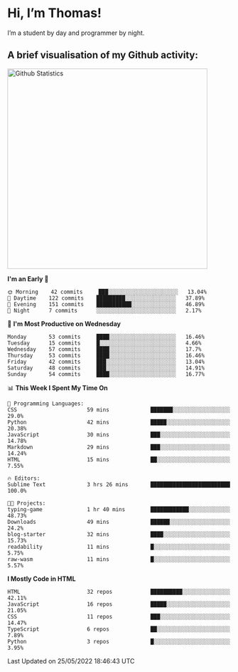 # Hi, I’m Thomas!
I’m a student by day and programmer by night.

## A brief visualisation of my Github activity:

<img title="My Github Statistics" alt="Github Statistics" width="450px" src="https://github-readme-stats.vercel.app/api?username=thomasrettig&show_icons=true&include_all_commits=true&count_private=true&&hide=issues&theme=tokyonight&border_radius=6px"/>

<!--START_SECTION:waka-->
**I'm an Early 🐤** 

```text
🌞 Morning    42 commits     ███░░░░░░░░░░░░░░░░░░░░░░   13.04% 
🌆 Daytime    122 commits    █████████░░░░░░░░░░░░░░░░   37.89% 
🌃 Evening    151 commits    ███████████░░░░░░░░░░░░░░   46.89% 
🌙 Night      7 commits      ░░░░░░░░░░░░░░░░░░░░░░░░░   2.17%

```
📅 **I'm Most Productive on Wednesday** 

```text
Monday       53 commits     ████░░░░░░░░░░░░░░░░░░░░░   16.46% 
Tuesday      15 commits     █░░░░░░░░░░░░░░░░░░░░░░░░   4.66% 
Wednesday    57 commits     ████░░░░░░░░░░░░░░░░░░░░░   17.7% 
Thursday     53 commits     ████░░░░░░░░░░░░░░░░░░░░░   16.46% 
Friday       42 commits     ███░░░░░░░░░░░░░░░░░░░░░░   13.04% 
Saturday     48 commits     ███░░░░░░░░░░░░░░░░░░░░░░   14.91% 
Sunday       54 commits     ████░░░░░░░░░░░░░░░░░░░░░   16.77%

```


📊 **This Week I Spent My Time On** 

```text
💬 Programming Languages: 
CSS                      59 mins             ███████░░░░░░░░░░░░░░░░░░   29.0% 
Python                   42 mins             █████░░░░░░░░░░░░░░░░░░░░   20.38% 
JavaScript               30 mins             ███░░░░░░░░░░░░░░░░░░░░░░   14.78% 
Markdown                 29 mins             ███░░░░░░░░░░░░░░░░░░░░░░   14.24% 
HTML                     15 mins             ██░░░░░░░░░░░░░░░░░░░░░░░   7.55%

🔥 Editors: 
Sublime Text             3 hrs 26 mins       █████████████████████████   100.0%

🐱‍💻 Projects: 
typing-game              1 hr 40 mins        ████████████░░░░░░░░░░░░░   48.73% 
Downloads                49 mins             ██████░░░░░░░░░░░░░░░░░░░   24.2% 
blog-starter             32 mins             ████░░░░░░░░░░░░░░░░░░░░░   15.73% 
readability              11 mins             █░░░░░░░░░░░░░░░░░░░░░░░░   5.75% 
raw-wasm                 11 mins             █░░░░░░░░░░░░░░░░░░░░░░░░   5.57%

```

**I Mostly Code in HTML** 

```text
HTML                     32 repos            ██████████░░░░░░░░░░░░░░░   42.11% 
JavaScript               16 repos            █████░░░░░░░░░░░░░░░░░░░░   21.05% 
CSS                      11 repos            ███░░░░░░░░░░░░░░░░░░░░░░   14.47% 
TypeScript               6 repos             ██░░░░░░░░░░░░░░░░░░░░░░░   7.89% 
Python                   3 repos             █░░░░░░░░░░░░░░░░░░░░░░░░   3.95%

```



 Last Updated on 25/05/2022 18:46:43 UTC
<!--END_SECTION:waka-->
